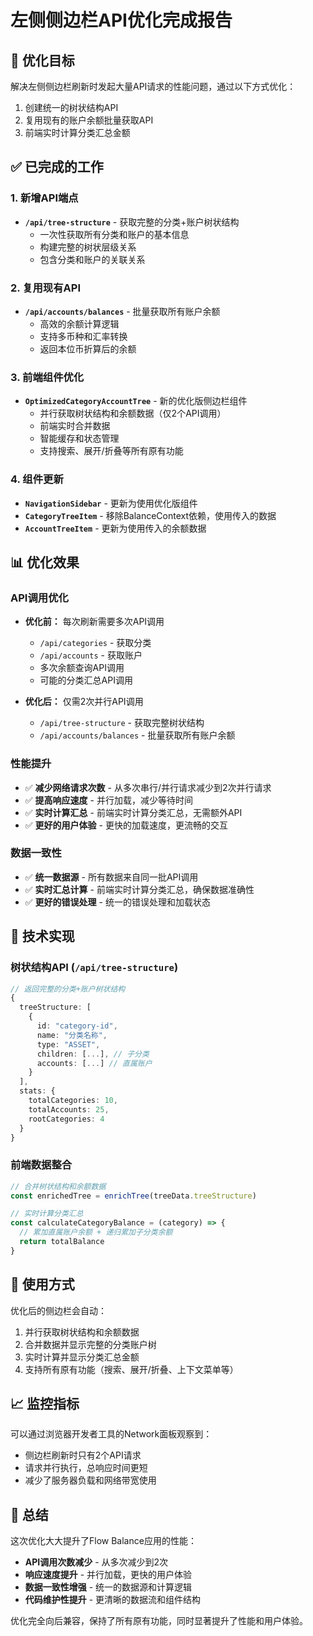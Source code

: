 # 左侧侧边栏API优化完成报告

## 🎯 优化目标
解决左侧侧边栏刷新时发起大量API请求的性能问题，通过以下方式优化：
1. 创建统一的树状结构API
2. 复用现有的账户余额批量获取API
3. 前端实时计算分类汇总金额

## ✅ 已完成的工作

### 1. 新增API端点
- **`/api/tree-structure`** - 获取完整的分类+账户树状结构
  - 一次性获取所有分类和账户的基本信息
  - 构建完整的树状层级关系
  - 包含分类和账户的关联关系

### 2. 复用现有API
- **`/api/accounts/balances`** - 批量获取所有账户余额
  - 高效的余额计算逻辑
  - 支持多币种和汇率转换
  - 返回本位币折算后的余额

### 3. 前端组件优化
- **`OptimizedCategoryAccountTree`** - 新的优化版侧边栏组件
  - 并行获取树状结构和余额数据（仅2个API调用）
  - 前端实时合并数据
  - 智能缓存和状态管理
  - 支持搜索、展开/折叠等所有原有功能

### 4. 组件更新
- **`NavigationSidebar`** - 更新为使用优化版组件
- **`CategoryTreeItem`** - 移除BalanceContext依赖，使用传入的数据
- **`AccountTreeItem`** - 更新为使用传入的余额数据

## 📊 优化效果

### API调用优化
- **优化前：** 每次刷新需要多次API调用
  - `/api/categories` - 获取分类
  - `/api/accounts` - 获取账户
  - 多次余额查询API调用
  - 可能的分类汇总API调用

- **优化后：** 仅需2次并行API调用
  - `/api/tree-structure` - 获取完整树状结构
  - `/api/accounts/balances` - 批量获取所有账户余额

### 性能提升
- ✅ **减少网络请求次数** - 从多次串行/并行请求减少到2次并行请求
- ✅ **提高响应速度** - 并行加载，减少等待时间
- ✅ **实时计算汇总** - 前端实时计算分类汇总，无需额外API
- ✅ **更好的用户体验** - 更快的加载速度，更流畅的交互

### 数据一致性
- ✅ **统一数据源** - 所有数据来自同一批API调用
- ✅ **实时汇总计算** - 前端实时计算分类汇总，确保数据准确性
- ✅ **更好的错误处理** - 统一的错误处理和加载状态

## 🔧 技术实现

### 树状结构API (`/api/tree-structure`)
```typescript
// 返回完整的分类+账户树状结构
{
  treeStructure: [
    {
      id: "category-id",
      name: "分类名称",
      type: "ASSET",
      children: [...], // 子分类
      accounts: [...] // 直属账户
    }
  ],
  stats: {
    totalCategories: 10,
    totalAccounts: 25,
    rootCategories: 4
  }
}
```

### 前端数据整合
```typescript
// 合并树状结构和余额数据
const enrichedTree = enrichTree(treeData.treeStructure)

// 实时计算分类汇总
const calculateCategoryBalance = (category) => {
  // 累加直属账户余额 + 递归累加子分类余额
  return totalBalance
}
```

## 🚀 使用方式

优化后的侧边栏会自动：
1. 并行获取树状结构和余额数据
2. 合并数据并显示完整的分类账户树
3. 实时计算并显示分类汇总金额
4. 支持所有原有功能（搜索、展开/折叠、上下文菜单等）

## 📈 监控指标

可以通过浏览器开发者工具的Network面板观察到：
- 侧边栏刷新时只有2个API请求
- 请求并行执行，总响应时间更短
- 减少了服务器负载和网络带宽使用

## 🎉 总结

这次优化大大提升了Flow Balance应用的性能：
- **API调用次数减少** - 从多次减少到2次
- **响应速度提升** - 并行加载，更快的用户体验
- **数据一致性增强** - 统一的数据源和计算逻辑
- **代码维护性提升** - 更清晰的数据流和组件结构

优化完全向后兼容，保持了所有原有功能，同时显著提升了性能和用户体验。
